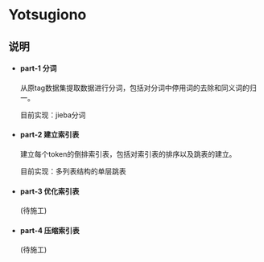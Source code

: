# Yotsugiono

## 说明

- #### part-1 分词

  从原tag数据集提取数据进行分词，包括对分词中停用词的去除和同义词的归一。

  目前实现：jieba分词

- #### part-2 建立索引表

  建立每个token的倒排索引表，包括对索引表的排序以及跳表的建立。

  目前实现：多列表结构的单层跳表

- #### part-3 优化索引表

  (待施工)

- #### part-4 压缩索引表

  (待施工)